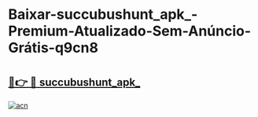 # Baixar-succubushunt_apk_-Premium-Atualizado-Sem-Anúncio-Grátis-q9cn8

# <h2><a href="https://y8e0sl.esa.edu.pl?src=succubushunt_apk_&ref=q9cn8">🔗👉 🔴 succubushunt_apk_</a></h2>

[![acn](https://github.com/user-attachments/assets/0f9c940e-d8b0-45ae-aac7-cd30a18b3e1c)](https://y8e0sl.esa.edu.pl?src=succubushunt_apk_&ref=q9cn8)

